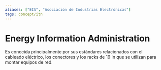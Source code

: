 ```yaml
---
aliases: ["EIA", "Asociación de Industrias Electrónicas"]
tags: concept/itn
---
```


# Energy Information Administration 
Es conocida principalmente por sus estándares relacionados con el cableado eléctrico, los conectores y los racks de 19 in que se utilizan para montar equipos de red.